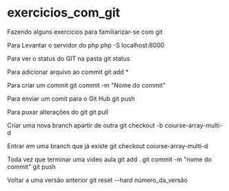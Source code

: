 # exercicios_com_git
Fazendo alguns exercicios para familiarizar-se com git



Para Levantar o servidor do php
php -S localhost:8000

Para ver o status do GIT na pasta
git status

Para adicionar arquivo ao commit
git add *

Para criar um commit
git commit -m "Nome do commit"

Para enviar um comit para o Git Hub
git push

Para puxar alterações do git
git pull

Criar uma nova branch apartir de outra
git checkout -b coiurse-array-multi-d

Entrar em uma branch que já existe
git checkout coiurse-array-multi-d

Toda vez que terminar uma video aula
git add . git commit -m "nome do commit" git push

Voltar a uma versão anterior
git reset --hard número_da_versão

